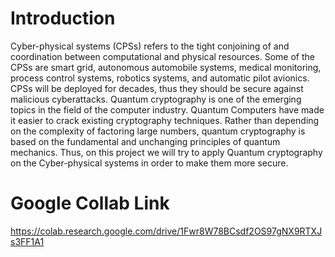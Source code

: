 # Introduction

Cyber-physical systems (CPSs) refers to the tight conjoining of and coordination between computational and physical resources. Some of the CPSs are smart grid, autonomous automobile systems, medical monitoring, process control systems, robotics systems, and automatic pilot avionics. CPSs will be deployed for decades, thus they should be secure against malicious cyberattacks. Quantum cryptography is one of the emerging topics in the field of the computer industry. Quantum Computers have made it easier to crack existing cryptography techniques. Rather than depending on the complexity of factoring large numbers, quantum cryptography is based on the fundamental and unchanging principles of quantum mechanics. Thus, on this project we will try to apply Quantum cryptography on the Cyber-physical systems in order to make them more secure.

# Google Collab Link

https://colab.research.google.com/drive/1Fwr8W78BCsdf2OS97gNX9RTXJs3FF1A1